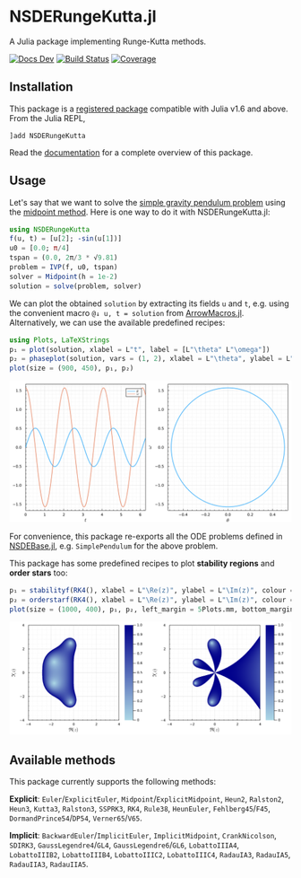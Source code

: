 # NSDERungeKutta.jl

A Julia package implementing Runge-Kutta methods.

[![Docs Dev](https://img.shields.io/badge/docs-dev-blue.svg)](https://giancarloantonucci.github.io/NSDERungeKutta.jl/dev) [![Build Status](https://img.shields.io/github/workflow/status/giancarloantonucci/NSDERungeKutta.jl/CI)](https://github.com/giancarloantonucci/NSDERungeKutta.jl/actions) [![Coverage](https://img.shields.io/codecov/c/github/giancarloantonucci/NSDERungeKutta.jl?label=coverage)](https://codecov.io/gh/giancarloantonucci/NSDERungeKutta.jl)

## Installation

This package is a [registered package](https://juliahub.com/ui/Search?q=NSDERungeKutta&type=packages) compatible with Julia v1.6 and above. From the Julia REPL,

```
]add NSDERungeKutta
```

Read the [documentation](https://giancarloantonucci.github.io/NSDERungeKutta.jl/dev) for a complete overview of this package.

## Usage

Let's say that we want to solve the [simple gravity pendulum problem](https://en.wikipedia.org/wiki/Pendulum_(mathematics)#Simple_gravity_pendulum) using the [midpoint method](https://en.wikipedia.org/wiki/Midpoint_method). Here is one way to do it with NSDERungeKutta.jl:

```julia
using NSDERungeKutta
f(u, t) = [u[2]; -sin(u[1])]
u0 = [0.0; π/4]
tspan = (0.0, 2π/3 * √9.81)
problem = IVP(f, u0, tspan)
solver = Midpoint(h = 1e-2)
solution = solve(problem, solver)
```

We can plot the obtained `solution` by extracting its fields `u` and `t`, e.g. using the convenient macro `@↓ u, t = solution` from [ArrowMacros.jl](https://github.com/giancarloantonucci/ArrowMacros.jl). Alternatively, we can use the available predefined recipes:

```julia
using Plots, LaTeXStrings
p₁ = plot(solution, xlabel = L"t", label = [L"\theta" L"\omega"])
p₂ = phaseplot(solution, vars = (1, 2), xlabel = L"\theta", ylabel = L"\omega")
plot(size = (900, 450), p₁, p₂)
```

![svg](imgs/pendulum.svg)

For convenience, this package re-exports all the ODE problems defined in [NSDEBase.jl](https://github.com/giancarloantonucci/NSDEBase.jl), e.g. `SimplePendulum` for the above problem.

This package has some predefined recipes to plot **stability regions** and **order stars** too:

```julia
p₁ = stabilityf(RK4(), xlabel = L"\Re(z)", ylabel = L"\Im(z)", colour = :blues)
p₂ = orderstarf(RK4(), xlabel = L"\Re(z)", ylabel = L"\Im(z)", colour = :blues)
plot(size = (1000, 400), p₁, p₂, left_margin = 5Plots.mm, bottom_margin = 5Plots.mm)
```

![svg](imgs/regions.svg)

## Available methods

This package currently supports the following methods:

**Explicit**: `Euler`/`ExplicitEuler`, `Midpoint`/`ExplicitMidpoint`, `Heun2`, `Ralston2`, `Heun3`, `Kutta3`, `Ralston3`, `SSPRK3`, `RK4`, `Rule38`, `HeunEuler`, `Fehlberg45`/`F45`, `DormandPrince54`/`DP54`, `Verner65`/`V65`.

**Implicit**: `BackwardEuler`/`ImplicitEuler`, `ImplicitMidpoint`, `CrankNicolson`, `SDIRK3`, `GaussLegendre4`/`GL4`, `GaussLegendre6`/`GL6`, `LobattoIIIA4`, `LobattoIIIB2`, `LobattoIIIB4`, `LobattoIIIC2`, `LobattoIIIC4`, `RadauIA3`, `RadauIA5`, `RadauIIA3`, `RadauIIA5`.
